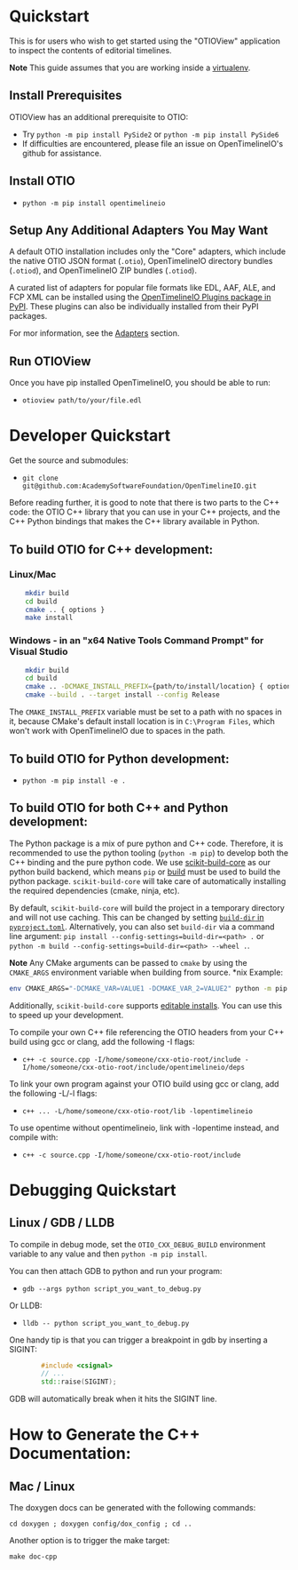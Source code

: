# Quickstart

This is for users who wish to get started using the "OTIOView" application to inspect the contents of editorial timelines.

**Note** This guide assumes that you are working inside a [virtualenv](https://virtualenv.pypa.io/en/latest/).

## Install Prerequisites

OTIOView has an additional prerequisite to OTIO:

- Try `python -m pip install PySide2` or `python -m pip install PySide6`
- If difficulties are encountered, please file an issue on OpenTimelineIO's github for assistance.

## Install OTIO

- `python -m pip install opentimelineio`

## Setup Any Additional Adapters You May Want

A default OTIO installation includes only the "Core" adapters, which include the native OTIO JSON format (`.otio`), OpenTimelineIO directory bundles (`.otiod`), and OpenTimelineIO ZIP bundles (`.otiod`).

A curated list of adapters for popular file formats like EDL, AAF, ALE, and FCP XML can be installed using the [OpenTimelineIO Plugins package in PyPI](https://pypi.org/project/OpenTimelineIO-Plugins/). These plugins can also be individually installed from their PyPI packages.

For mor information, see the [Adapters](./adapters) section.


## Run OTIOView

Once you have pip installed OpenTimelineIO, you should be able to run:

+ `otioview path/to/your/file.edl`

# Developer Quickstart

Get the source and submodules:
+ `git clone git@github.com:AcademySoftwareFoundation/OpenTimelineIO.git`

Before reading further, it is good to note that there is two parts to the
C++ code: the OTIO C++ library that you can use in your C++ projects,
and the C++ Python bindings that makes the C++ library available in Python.

## To build OTIO for C++ development:

### Linux/Mac

```bash
    mkdir build
    cd build
    cmake .. { options }
    make install
```

### Windows - in an "x64 Native Tools Command Prompt" for Visual Studio

```bash
    mkdir build
    cd build
    cmake .. -DCMAKE_INSTALL_PREFIX={path/to/install/location} { options }
    cmake --build . --target install --config Release
```

The `CMAKE_INSTALL_PREFIX` variable must be set to a path with no spaces in it,
because CMake's default install location is in `C:\Program Files`, which won't work
with OpenTimelineIO due to spaces in the path.

## To build OTIO for Python development:

+ `python -m pip install -e .`

## To build OTIO for both C++ and Python development:

The Python package is a mix of pure python and C++ code. Therefore, it is
recommended to use the python tooling (`python -m pip`) to develop both
the C++ binding and the pure python code. We use [scikit-build-core](https://scikit-build-core.readthedocs.io/)
as our python build backend, which means `pip` or [build](https://pypi.org/project/build/)
must be used to build the python package. `scikit-build-core` will take care
of automatically installing the required dependencies (cmake, ninja, etc).

By default, `scikit-build-core` will build the project in a temporary directory and will
not use caching. This can be changed by setting [`build-dir` in `pyproject.toml`](https://scikit-build-core.readthedocs.io/en/stable/configuration.html#other-options). Alternatively, you can also set `build-dir` via a command line
argument: `pip install --config-settings=build-dir=<path> .` or
`python -m build --config-settings=build-dir=<path> --wheel .`.

**Note** Any CMake arguments can be passed to `cmake` by using the `CMAKE_ARGS`
environment variable when building from source. *nix Example:

```bash
env CMAKE_ARGS="-DCMAKE_VAR=VALUE1 -DCMAKE_VAR_2=VALUE2" python -m pip install .
```

Additionally, `scikit-build-core` supports [editable installs](https://scikit-build-core.readthedocs.io/en/stable/configuration.html#editable-installs).
You can use this to speed up your development.

To compile your own C++ file referencing the OTIO headers from your C++ build using gcc or clang, add the following -I flags:

+ `c++ -c source.cpp -I/home/someone/cxx-otio-root/include -I/home/someone/cxx-otio-root/include/opentimelineio/deps`

To link your own program against your OTIO build using gcc or clang, add the following -L/-l flags:
+ `c++ ... -L/home/someone/cxx-otio-root/lib -lopentimelineio`

To use opentime without opentimelineio, link with -lopentime instead, and compile with:
+ `c++ -c source.cpp -I/home/someone/cxx-otio-root/include`

# Debugging Quickstart

## Linux / GDB / LLDB

To compile in debug mode, set the `OTIO_CXX_DEBUG_BUILD` environment variable to any value
and then `python -m pip install`.

You can then attach GDB to python and run your program:

+ `gdb --args python script_you_want_to_debug.py`

Or LLDB:

+ `lldb -- python script_you_want_to_debug.py`

One handy tip is that you can trigger a breakpoint in gdb by inserting a SIGINT:

```c++
        #include <csignal>
        // ...
        std::raise(SIGINT);
```

GDB will automatically break when it hits the SIGINT line.

# How to Generate the C++ Documentation:

## Mac / Linux

The doxygen docs can be generated with the following commands:

```
cd doxygen ; doxygen config/dox_config ; cd ..
```

Another option is to trigger the make target:

```
make doc-cpp
```
